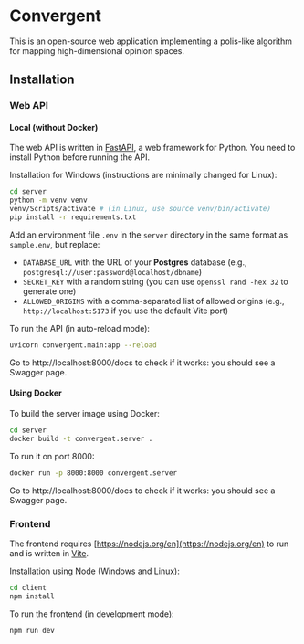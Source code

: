 # Convergent

This is an open-source web application implementing a polis-like algorithm for mapping high-dimensional opinion spaces.

## Installation

### Web API

#### Local (without Docker)

The web API is written in [FastAPI](https://fastapi.tiangolo.com/), a web framework for Python. You need to install Python before running the API.

Installation for Windows (instructions are minimally changed for Linux):

```bash
cd server
python -m venv venv
venv/Scripts/activate # (in Linux, use source venv/bin/activate)
pip install -r requirements.txt
```

Add an environment file `.env` in the `server` directory in the same format as `sample.env`, but
replace:

- `DATABASE_URL` with the URL of your **Postgres** database (e.g., `postgresql://user:password@localhost/dbname`)
- `SECRET_KEY` with a random string (you can use `openssl rand -hex 32` to generate one)
- `ALLOWED_ORIGINS` with a comma-separated list of allowed origins (e.g., `http://localhost:5173` if you use the default Vite port)

To run the API (in auto-reload mode):

```bash
uvicorn convergent.main:app --reload
```

Go to http://localhost:8000/docs to check if it works: you should see a Swagger page.

#### Using Docker

To build the server image using Docker:

```bash
cd server
docker build -t convergent.server .
```

To run it on port 8000:

```bash
docker run -p 8000:8000 convergent.server
```

Go to http://localhost:8000/docs to check if it works: you should see a Swagger page.

### Frontend

The frontend requires [https://nodejs.org/en](https://nodejs.org/en) to run and is written in [Vite](https://vite.dev/).

Installation using Node (Windows and Linux):

```bash
cd client
npm install
```

To run the frontend (in development mode):

```bash
npm run dev
```
